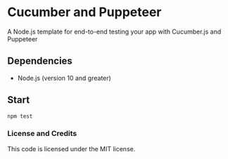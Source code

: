 # Cucumber and Puppeteer

A Node.js template for end-to-end testing your app with Cucumber.js and Puppeteer

## Dependencies

- Node.js (version 10 and greater)

## Start

```
npm test
```

### License and Credits

This code is licensed under the MIT license.
